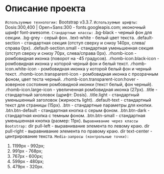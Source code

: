 # Описание проекта
`Используемые технологии:` Bootstrap v3.3.7.
`Используемые шрифты:` Dosis:300,400 | Open+Sans:300 - fonts.googleapis.com; иконочный шрифт font-awesome.
`Стандартные классы:` 
.bg-black - черный фон для секции.
.bg-grey - серый фон.
.text-white - белый цвет текста.
.default-section - стандартная секция (отступ сверху и снизу 140px, слева/справа 0px).
.default-section.small - стандартная уменьшенная секция (отступ сверху и снизу 70px, слева/справа 0px).
.rhomb-icon - ромбовидная иконка (поворот на -45 градусов).
.rhomb-icon.black-icon - ромбовидная иконка у которой черный фон и белый текст.
.rhomb-icon.white-icon - ромбовидная иконка у которой белый фон и черный текст.
.rhomb-icon.transparent-icon - ромбовидная иконка с прозрачным фоном, цвет теста черный.
.rhomb-icon.transparent-icon:hover - ховерное состояние ромбовидной иконки (текст белый, фон черный).
.rhomb-icon.large-icon - увеличенная ромбовидная иконка (27px).
.title - стандартный заголовок (щрифт: Dosis).
.title.light - стандартный уменьшенный заголовок (жирность light).
.default-text - стандартный текст для страницы (15px).
.btn - стандартные параметры для кнопки.
.btn.btn-default - стандартная кнопка с серым фоном.
.btn.btn-dark - стандартная кнопка с темным фоном.
.btn.btn-small - стандартная уменьшенная кнопка (размер: 11px).
`Выравнивание через классы Bootstrap:`
dir pull-left - выравнивание элемента по левому краю.
dir pull-right - выравнивание элемента по правому краю.
dir text-center - центрирование текста.
`Media-запросы (контрольные точки):`
1. 1199px - 992px;
2. 991px - 768px;
3. 767px - 600px;
4. 599px - 480px;
5. 479px - 320px.